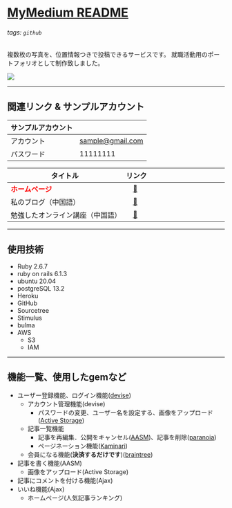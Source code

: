 # [MyMedium README](https://whispering-citadel-92558.herokuapp.com/)
###### tags: `github` 
複数枚の写真を、位置情報つきで投稿できるサービスです。 就職活動用のポートフォリオとして制作致しました。

![](https://i.imgur.com/3Ovd1lX.png)

---

## 関連リンク & サンプルアカウント

| サンプルアカウント |  | 
| -------- | -------- | 
| アカウント | sample@gmail.com | 
| パスワード | 11111111 | 


| タイトル　　　　　　　　　　　　| リンク　　　　　　　　　　　|
| --------------------------|:------------------------ |
| <font color="red">**ホームページ**</font>　　　　　　　　　　|　[:link:][homepage]　　|
| 私のブログ（中国語）　　　　　　|　[:link:][blog]　　　　　　|
| 勉強したオンライン講座（中国語）|　[:link:][オンライン講座]　　|


[homepage]: https://whispering-citadel-92558.herokuapp.com/
[blog]: http://translate.google.com/translate?hl=en&sl=zh-CN&tl=ja&u=https%3A%2F%2Fhackmd.io%2F%407beedhBrQk2FjyAtSY5wxQ&sandbox=1
[オンライン講座]: http://translate.google.com/translate?hl=en&sl=zh-CN&tl=ja&u=https%3A%2F%2Fcampus.5xruby.tw%2Fp%2Fcoding

---

## 使用技術
* Ruby 2.6.7
* ruby on rails 6.1.3
* ubuntu 20.04
* postgreSQL 13.2
* Heroku
* GitHub
* Sourcetree
* Stimulus
* bulma
* AWS
    * S3
    * IAM 

---
## 機能一覧、使用したgemなど
* ユーザー登録機能、ログイン機能([devise](https://hackmd.io/nYCmlVBYTgGy4vYKYyr-Gw))
    * アカウント管理機能(devise)
        * パスワードの変更、ユーザー名を設定する、画像をアップロード([Active Storage](https://hackmd.io/@7beedhBrQk2FjyAtSY5wxQ/SyHnoXCwd))
    * 記事一覧機能
        * 記事を再編集．公開をキャンセル([AASM](https://github.com/aasm/aasm))、記事を削除([paranoia](https://github.com/rubysherpas/paranoia))
        * ページネーション機能([Kaminari](https://qiita.com/residenti/items/1ae1e5ceb59c0729c0b9))
    * 会員になる機能(**決済するだけです**)([braintree](https://developers.braintreepayments.com/start/overview))
* 記事を書く機能(AASM)
    * 画像をアップロード(Active Storage)
* 記事にコメントを付ける機能(Ajax)
* いいね機能(Ajax)
    * ホームページ(人気記事ランキング)
  
        